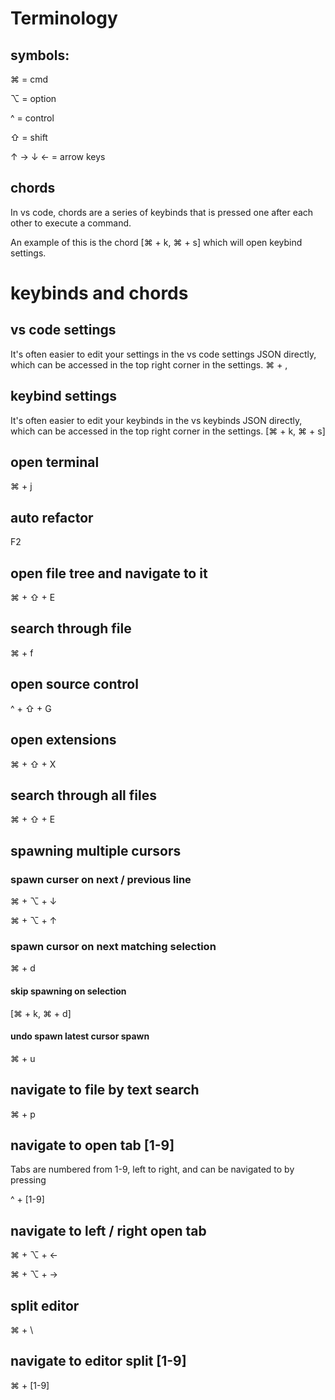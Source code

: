 # Terminology

## symbols:

⌘ = cmd

⌥ = option

^ = control

⇧ = shift

↑ → ↓ ← = arrow keys

## chords

In vs code, chords are a series of keybinds that is pressed one after each other to execute a command.

An example of this is the chord [⌘ + k, ⌘ + s] which will open keybind settings.

# keybinds and chords

## vs code settings

It's often easier to edit your settings in the vs code settings JSON directly, which can be accessed in the top right corner in the settings.
⌘ + ,

## keybind settings

It's often easier to edit your keybinds in the vs keybinds JSON directly, which can be accessed in the top right corner in the settings.
[⌘ + k, ⌘ + s]

## open terminal

⌘ + j

## auto refactor

F2

## open file tree and navigate to it

⌘ + ⇧ + E

## search through file

⌘ + f

## open source control

^ + ⇧ + G

## open extensions

⌘ + ⇧ + X

## search through all files

⌘ + ⇧ + E

## spawning multiple cursors

### spawn curser on next / previous line

⌘ + ⌥ + ↓

⌘ + ⌥ + ↑

### spawn cursor on next matching selection

⌘ + d

#### skip spawning on selection

[⌘ + k, ⌘ + d]

#### undo spawn latest cursor spawn

⌘ + u

## navigate to file by text search

⌘ + p

## navigate to open tab [1-9]

Tabs are numbered from 1-9, left to right, and can be navigated to by pressing

^ + [1-9]

## navigate to left / right open tab

⌘ + ⌥ + ←

⌘ + ⌥ + →

## split editor

⌘ + \

## navigate to editor split [1-9]

⌘ + [1-9]
